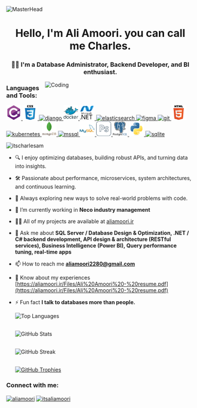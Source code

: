 ![MasterHead](https://aliamoori.ir/Files/linkedin_banner.jpg)
<h1 align="center">Hello, I'm Ali Amoori. you can call me Charles.</h1>
<h3 align="center">👨‍💻 I'm a Database Administrator, Backend Developer, and BI enthusiast.</h3>

<img align="right" alt="Coding" width="400" src="https://aliamoori.ir/Files/coder_boy.gif">

<h3 align="left">Languages and Tools:</h3>
<p align="left"> <a href="https://www.w3schools.com/cs/" target="_blank" rel="noreferrer"> <img src="https://raw.githubusercontent.com/devicons/devicon/master/icons/csharp/csharp-original.svg" alt="csharp" width="40" height="40"/> </a> <a href="https://www.w3schools.com/css/" target="_blank" rel="noreferrer"> <img src="https://raw.githubusercontent.com/devicons/devicon/master/icons/css3/css3-original-wordmark.svg" alt="css3" width="40" height="40"/> </a> <a href="https://www.djangoproject.com/" target="_blank" rel="noreferrer"> <img src="https://cdn.worldvectorlogo.com/logos/django.svg" alt="django" width="40" height="40"/> </a> <a href="https://www.docker.com/" target="_blank" rel="noreferrer"> <img src="https://raw.githubusercontent.com/devicons/devicon/master/icons/docker/docker-original-wordmark.svg" alt="docker" width="40" height="40"/> </a> <a href="https://dotnet.microsoft.com/" target="_blank" rel="noreferrer"> <img src="https://raw.githubusercontent.com/devicons/devicon/master/icons/dot-net/dot-net-original-wordmark.svg" alt="dotnet" width="40" height="40"/> </a> <a href="https://www.elastic.co" target="_blank" rel="noreferrer"> <img src="https://www.vectorlogo.zone/logos/elastic/elastic-icon.svg" alt="elasticsearch" width="40" height="40"/> </a> <a href="https://www.figma.com/" target="_blank" rel="noreferrer"> <img src="https://www.vectorlogo.zone/logos/figma/figma-icon.svg" alt="figma" width="40" height="40"/> </a> <a href="https://git-scm.com/" target="_blank" rel="noreferrer"> <img src="https://www.vectorlogo.zone/logos/git-scm/git-scm-icon.svg" alt="git" width="40" height="40"/> </a> <a href="https://www.w3.org/html/" target="_blank" rel="noreferrer"> <img src="https://raw.githubusercontent.com/devicons/devicon/master/icons/html5/html5-original-wordmark.svg" alt="html5" width="40" height="40"/> </a> <a href="https://kubernetes.io" target="_blank" rel="noreferrer"> <img src="https://www.vectorlogo.zone/logos/kubernetes/kubernetes-icon.svg" alt="kubernetes" width="40" height="40"/> </a> <a href="https://www.mongodb.com/" target="_blank" rel="noreferrer"> <img src="https://raw.githubusercontent.com/devicons/devicon/master/icons/mongodb/mongodb-original-wordmark.svg" alt="mongodb" width="40" height="40"/> </a> <a href="https://www.microsoft.com/en-us/sql-server" target="_blank" rel="noreferrer"> <img src="https://www.svgrepo.com/show/303229/microsoft-sql-server-logo.svg" alt="mssql" width="40" height="40"/> </a> <a href="https://www.mysql.com/" target="_blank" rel="noreferrer"> <img src="https://raw.githubusercontent.com/devicons/devicon/master/icons/mysql/mysql-original-wordmark.svg" alt="mysql" width="40" height="40"/> </a> <a href="https://www.photoshop.com/en" target="_blank" rel="noreferrer"> <img src="https://raw.githubusercontent.com/devicons/devicon/master/icons/photoshop/photoshop-line.svg" alt="photoshop" width="40" height="40"/> </a> <a href="https://www.postgresql.org" target="_blank" rel="noreferrer"> <img src="https://raw.githubusercontent.com/devicons/devicon/master/icons/postgresql/postgresql-original-wordmark.svg" alt="postgresql" width="40" height="40"/> </a>  </a> <a href="https://www.python.org" target="_blank" rel="noreferrer"> <img src="https://raw.githubusercontent.com/devicons/devicon/master/icons/python/python-original.svg" alt="python" width="40" height="40"/> </a> <a href="https://www.sqlite.org/" target="_blank" rel="noreferrer"> <img src="https://www.vectorlogo.zone/logos/sqlite/sqlite-icon.svg" alt="sqlite" width="40" height="40"/> </a> </p>


<p align="left"> <img src="https://komarev.com/ghpvc/?username=itscharlesam&label=Profile%20views&color=0e75b6&style=flat" alt="itscharlesam" /> </p>




- 🔍 I enjoy optimizing databases, building robust APIs, and turning data into insights.<br/>
- 🛠️ Passionate about performance, microservices, system architectures, and continuous learning.<br/>
- 📍 Always exploring new ways to solve real-world problems with code.</h5>




- 🔭 I’m currently working in **Neco industry management**

- 👨‍💻 All of my projects are available at [aliamoori.ir](aliamoori.ir)

- 💬 Ask me about **SQL Server / Database Design & Optimization, .NET / C# backend development, API design & architecture (RESTful services), Business Intelligence (Power BI), Query performance tuning, real-time apps**

- 📫 How to reach me **aliamoori2280@gmail.com**

- 📄 Know about my experiences [https://aliamoori.ir/Files/Ali%20Amoori%20-%20resume.pdf](https://aliamoori.ir/Files/Ali%20Amoori%20-%20resume.pdf)

- ⚡ Fun fact **I talk to databases more than people.**






  <!-- Top Languages -->
  <img src="https://github-readme-stats.vercel.app/api/top-langs?username=itscharlesam&show_icons=true&locale=en&layout=compact" alt="Top Languages" /><br/><br/>

  <!-- GitHub Stats -->
  <img src="https://github-readme-stats.vercel.app/api?username=itscharlesam&show_icons=true&locale=en" alt="GitHub Stats" /><br/><br/>

  <!-- Streak Stats -->
  <img src="https://github-readme-streak-stats.herokuapp.com/?user=itscharlesam" alt="GitHub Streak" /><br/><br/>

  <!-- GitHub Trophies -->
  <a href="https://github.com/ryo-ma/github-profile-trophy">
    <img src="https://github-profile-trophy.vercel.app/?username=itscharlesam" alt="GitHub Trophies" />
  </a>



<h3 align="left">Connect with me:</h3>
<p align="left">
<a href="https://linkedin.com/in/aliamoori" target="blank"><img align="center" src="https://raw.githubusercontent.com/rahuldkjain/github-profile-readme-generator/master/src/images/icons/Social/linked-in-alt.svg" alt="aliamoori" height="30" width="40" /></a>
<a href="https://instagram.com/itsaliamoori" target="blank"><img align="center" src="https://raw.githubusercontent.com/rahuldkjain/github-profile-readme-generator/master/src/images/icons/Social/instagram.svg" alt="itsaliamoori" height="30" width="40" /></a>
</p>
